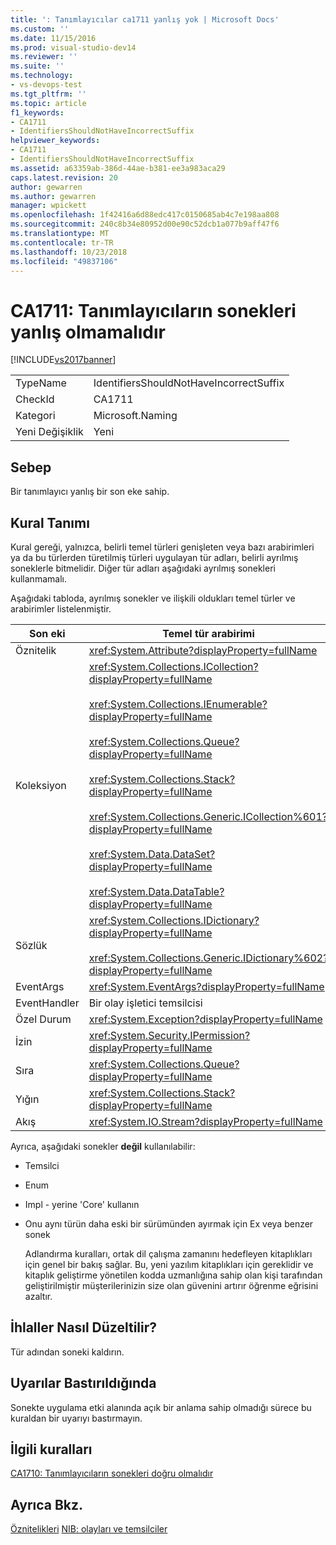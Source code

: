 ```yaml
---
title: ': Tanımlayıcılar ca1711 yanlış yok | Microsoft Docs'
ms.custom: ''
ms.date: 11/15/2016
ms.prod: visual-studio-dev14
ms.reviewer: ''
ms.suite: ''
ms.technology:
- vs-devops-test
ms.tgt_pltfrm: ''
ms.topic: article
f1_keywords:
- CA1711
- IdentifiersShouldNotHaveIncorrectSuffix
helpviewer_keywords:
- CA1711
- IdentifiersShouldNotHaveIncorrectSuffix
ms.assetid: a63359ab-386d-44ae-b381-ee3a983aca29
caps.latest.revision: 20
author: gewarren
ms.author: gewarren
manager: wpickett
ms.openlocfilehash: 1f42416a6d88edc417c0150685ab4c7e198aa808
ms.sourcegitcommit: 240c8b34e80952d00e90c52dcb1a077b9aff47f6
ms.translationtype: MT
ms.contentlocale: tr-TR
ms.lasthandoff: 10/23/2018
ms.locfileid: "49837106"
---
```

# <a name="ca1711-identifiers-should-not-have-incorrect-suffix"></a>CA1711: Tanımlayıcıların sonekleri yanlış olmamalıdır
[!INCLUDE[vs2017banner](../includes/vs2017banner.md)]

|||
|-|-|
|TypeName|IdentifiersShouldNotHaveIncorrectSuffix|
|CheckId|CA1711|
|Kategori|Microsoft.Naming|
|Yeni Değişiklik|Yeni|

## <a name="cause"></a>Sebep
 Bir tanımlayıcı yanlış bir son eke sahip.

## <a name="rule-description"></a>Kural Tanımı
 Kural gereği, yalnızca, belirli temel türleri genişleten veya bazı arabirimleri ya da bu türlerden türetilmiş türleri uygulayan tür adları, belirli ayrılmış soneklerle bitmelidir. Diğer tür adları aşağıdaki ayrılmış sonekleri kullanmamalı.

 Aşağıdaki tabloda, ayrılmış sonekler ve ilişkili oldukları temel türler ve arabirimler listelenmiştir.

|Son eki|Temel tür arabirimi|
|------------|--------------------------|
|Öznitelik|<xref:System.Attribute?displayProperty=fullName>|
|Koleksiyon|<xref:System.Collections.ICollection?displayProperty=fullName><br /><br /> <xref:System.Collections.IEnumerable?displayProperty=fullName><br /><br /> <xref:System.Collections.Queue?displayProperty=fullName><br /><br /> <xref:System.Collections.Stack?displayProperty=fullName><br /><br /> <xref:System.Collections.Generic.ICollection%601?displayProperty=fullName><br /><br /> <xref:System.Data.DataSet?displayProperty=fullName><br /><br /> <xref:System.Data.DataTable?displayProperty=fullName>|
|Sözlük|<xref:System.Collections.IDictionary?displayProperty=fullName><br /><br /> <xref:System.Collections.Generic.IDictionary%602?displayProperty=fullName>|
|EventArgs|<xref:System.EventArgs?displayProperty=fullName>|
|EventHandler|Bir olay işletici temsilcisi|
|Özel Durum|<xref:System.Exception?displayProperty=fullName>|
|İzin|<xref:System.Security.IPermission?displayProperty=fullName>|
|Sıra|<xref:System.Collections.Queue?displayProperty=fullName>|
|Yığın|<xref:System.Collections.Stack?displayProperty=fullName>|
|Akış|<xref:System.IO.Stream?displayProperty=fullName>|

 Ayrıca, aşağıdaki sonekler **değil** kullanılabilir:

- Temsilci

- Enum

- Impl - yerine 'Core' kullanın

- Onu aynı türün daha eski bir sürümünden ayırmak için Ex veya benzer sonek

  Adlandırma kuralları, ortak dil çalışma zamanını hedefleyen kitaplıkları için genel bir bakış sağlar. Bu, yeni yazılım kitaplıkları için gereklidir ve kitaplık geliştirme yönetilen kodda uzmanlığına sahip olan kişi tarafından geliştirilmiştir müşterilerinizin size olan güvenini artırır öğrenme eğrisini azaltır.

## <a name="how-to-fix-violations"></a>İhlaller Nasıl Düzeltilir?
 Tür adından soneki kaldırın.

## <a name="when-to-suppress-warnings"></a>Uyarılar Bastırıldığında
 Sonekte uygulama etki alanında açık bir anlama sahip olmadığı sürece bu kuraldan bir uyarıyı bastırmayın.

## <a name="related-rules"></a>İlgili kuralları
 [CA1710: Tanımlayıcıların sonekleri doğru olmalıdır](../code-quality/ca1710-identifiers-should-have-correct-suffix.md)

## <a name="see-also"></a>Ayrıca Bkz.
 [Öznitelikleri](http://msdn.microsoft.com/library/ee0038ef-b247-4747-a650-3c5c5cd58d8b) [NIB: olayları ve temsilciler](http://msdn.microsoft.com/en-us/d98fd58b-fa4f-4598-8378-addf4355a115)



